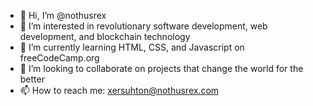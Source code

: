 - 👋 Hi, I’m @nothusrex
- 👀 I’m interested in revolutionary software development, web development, and blockchain technology
- 🌱 I’m currently learning HTML, CSS, and Javascript on freeCodeCamp.org
- 💞️ I’m looking to collaborate on projects that change the world for the better
- 📫 How to reach me: xersuhton@nothusrex.com

<!---
nothusrex/nothusrex is a ✨ special ✨ repository because its `README.md` (this file) appears on your GitHub profile.
You can click the Preview link to take a look at your changes.
--->
